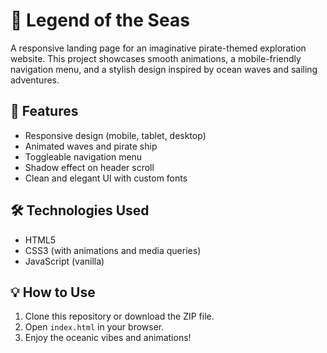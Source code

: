 # 🌊 Legend of the Seas

A responsive landing page for an imaginative pirate-themed exploration website. This project showcases smooth animations, a mobile-friendly navigation menu, and a stylish design inspired by ocean waves and sailing adventures.

## 🚀 Features

- Responsive design (mobile, tablet, desktop)
- Animated waves and pirate ship
- Toggleable navigation menu
- Shadow effect on header scroll
- Clean and elegant UI with custom fonts

## 🛠️ Technologies Used

- HTML5
- CSS3 (with animations and media queries)
- JavaScript (vanilla)

## 💡 How to Use

1. Clone this repository or download the ZIP file.
2. Open `index.html` in your browser.
3. Enjoy the oceanic vibes and animations!